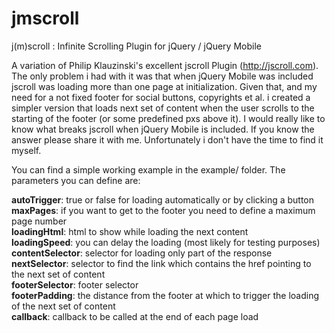 jmscroll
========

j(m)scroll : Infinite Scrolling Plugin for jQuery / jQuery Mobile

A variation of Philip Klauzinski's excellent jscroll Plugin (<a href="http://jscroll.com">http://jscroll.com</a>). The only problem i had with it was that when jQuery Mobile was included jscroll was loading more than one page at initialization. Given that, and my need for a not fixed footer for social buttons, copyrights et al. i created a simpler version that loads next set of content when the user scrolls to the starting of the footer (or some predefined pxs above it). I would really like to know what breaks jscroll when jQuery Mobile is included. If you know the answer please share it with me. Unfortunately i don't have the time to find it myself.  

You can find a simple working example in the example/ folder. The parameters you can define are:

<b>autoTrigger</b>: true or false for loading automatically or by clicking a button<br />
<b>maxPages</b>: if you want to get to the footer you need to define a maximum page number<br />
<b>loadingHtml</b>: html to show while loading the next content<br />
<b>loadingSpeed</b>: you can delay the loading (most likely for testing purposes)<br />
<b>contentSelector</b>: selector for loading only part of the response<br />
<b>nextSelector</b>: selector to find the link which contains the href pointing to the next set of content<br />
<b>footerSelector</b>: footer selector<br />
<b>footerPadding</b>: the distance from the footer at which to trigger the loading of the next set of content<br />
<b>callback</b>: callback to be called at the end of each page load<br />
